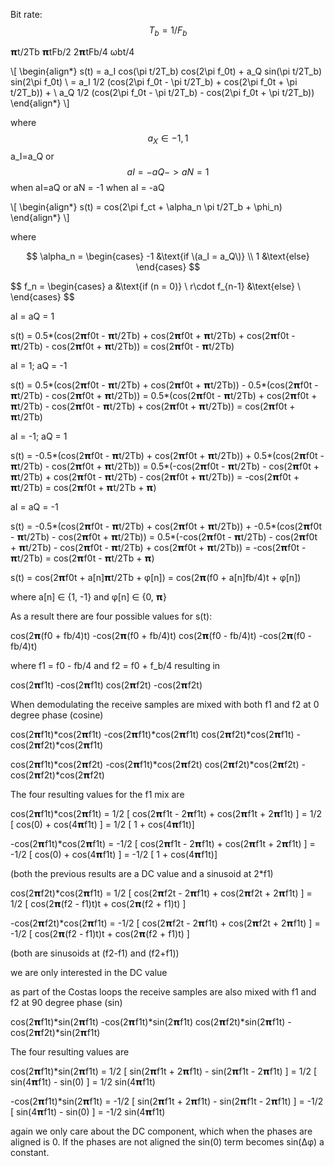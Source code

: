 Bit rate:
$$ T_b = 1/F_b $$



𝝿t/2Tb
𝝿tFb/2
2𝝿tFb/4
ωbt/4

\\[
\begin{align*}
s(t) = a_I cos(\pi t/2T_b) cos(2\pi f_0t) + a_Q sin(\pi t/2T_b) sin(2\pi f_0t) \\
	 = a_I 1/2 (cos(2\pi f_0t - \pi t/2T_b) + cos(2\pi f_0t + \pi t/2T_b)) + \\
	   a_Q 1/2 (cos(2\pi f_0t - \pi t/2T_b) - cos(2\pi f_0t + \pi t/2T_b))
\end{align*}
\\]

where $$ a_X \in { -1, 1 } $$ a_I=a_Q or $$aI = -aQ -> aN = 1$$ when aI=aQ or aN = -1 when aI = -aQ


\\[
\begin{align*}
s(t) = cos(2\pi f_ct + \alpha_n \pi t/2T_b + \phi_n)
\end{align*}
\\]

where

$$
\alpha_n =
\begin{cases}
-1 	&\text{if \(a_I = a_Q\)} \\
1 &\text{else}
\end{cases}
$$

$$
f_n =
\begin{cases}
a &\text{if \(n = 0\)\} \\
r\cdot f_{n-1} &\text{else} \\
\end{cases}
$$

aI = aQ = 1

s(t) = 0.5*(cos(2𝝿f0t - 𝝿t/2Tb) + cos(2𝝿f0t + 𝝿t/2Tb) + cos(2𝝿f0t - 𝝿t/2Tb) - cos(2𝝿f0t + 𝝿t/2Tb))
     = cos(2𝝿f0t - 𝝿t/2Tb) 

aI = 1;  aQ = -1

s(t) = 0.5*(cos(2𝝿f0t - 𝝿t/2Tb) + cos(2𝝿f0t + 𝝿t/2Tb)) - 
       0.5*(cos(2𝝿f0t - 𝝿t/2Tb) - cos(2𝝿f0t + 𝝿t/2Tb))
     = 0.5*(cos(2𝝿f0t - 𝝿t/2Tb) + cos(2𝝿f0t + 𝝿t/2Tb) - cos(2𝝿f0t - 𝝿t/2Tb) + cos(2𝝿f0t + 𝝿t/2Tb))
     = cos(2𝝿f0t + 𝝿t/2Tb)

aI = -1; aQ = 1

s(t) = -0.5*(cos(2𝝿f0t - 𝝿t/2Tb) + cos(2𝝿f0t + 𝝿t/2Tb)) +
        0.5*(cos(2𝝿f0t - 𝝿t/2Tb) - cos(2𝝿f0t + 𝝿t/2Tb))
     =  0.5*(-cos(2𝝿f0t - 𝝿t/2Tb) - cos(2𝝿f0t + 𝝿t/2Tb) + cos(2𝝿f0t - 𝝿t/2Tb) - cos(2𝝿f0t + 𝝿t/2Tb))
     = -cos(2𝝿f0t + 𝝿t/2Tb)
     =  cos(2𝝿f0t + 𝝿t/2Tb + 𝝿)


aI = aQ = -1

s(t) = -0.5*(cos(2𝝿f0t - 𝝿t/2Tb) + cos(2𝝿f0t + 𝝿t/2Tb)) +
	   -0.5*(cos(2𝝿f0t - 𝝿t/2Tb) - cos(2𝝿f0t + 𝝿t/2Tb))
	 =  0.5*(-cos(2𝝿f0t - 𝝿t/2Tb) - cos(2𝝿f0t + 𝝿t/2Tb) - cos(2𝝿f0t - 𝝿t/2Tb) + cos(2𝝿f0t + 𝝿t/2Tb))
	 = -cos(2𝝿f0t - 𝝿t/2Tb) 
	 =  cos(2𝝿f0t - 𝝿t/2Tb + 𝝿)


s(t) = cos(2𝝿f0t + a[n]𝝿t/2Tb + φ[n])
     = cos(2𝝿(f0 + a[n]fb/4)t + φ[n])

where a[n] ∈ {1, -1} and φ[n] ∈ {0, 𝝿}

As a result there are four possible values for s(t):

 cos(2𝝿(f0 + fb/4)t)
-cos(2𝝿(f0 + fb/4)t)
 cos(2𝝿(f0 - fb/4)t)
-cos(2𝝿(f0 - fb/4)t)

where f1 = f0 - fb/4 and f2 = f0 + f_b/4 resulting in


 cos(2𝝿f1t)
-cos(2𝝿f1t)
 cos(2𝝿f2t)
-cos(2𝝿f2t)


When demodulating the receive samples are mixed with both f1 and f2 at 0 degree phase (cosine)


 cos(2𝝿f1t)*cos(2𝝿f1t)
-cos(2𝝿f1t)*cos(2𝝿f1t)
 cos(2𝝿f2t)*cos(2𝝿f1t)
-cos(2𝝿f2t)*cos(2𝝿f1t)

 cos(2𝝿f1t)*cos(2𝝿f2t)
-cos(2𝝿f1t)*cos(2𝝿f2t)
 cos(2𝝿f2t)*cos(2𝝿f2t)
-cos(2𝝿f2t)*cos(2𝝿f2t)



The four resulting values for the f1 mix are


cos(2𝝿f1t)*cos(2𝝿f1t) = 1/2 [ cos(2𝝿f1t - 2𝝿f1t) + cos(2𝝿f1t + 2𝝿f1t) ]
					  = 1/2 [ cos(0) + cos(4𝝿f1t) ]
					  = 1/2 [ 1 + cos(4𝝿f1t)]

-cos(2𝝿f1t)*cos(2𝝿f1t) = -1/2 [ cos(2𝝿f1t - 2𝝿f1t) + cos(2𝝿f1t + 2𝝿f1t) ]
					   = -1/2 [ cos(0) + cos(4𝝿f1t) ]
					   = -1/2 [ 1 + cos(4𝝿f1t)]

(both the previous results are a DC value and a sinusoid at 2*f1)

cos(2𝝿f2t)*cos(2𝝿f1t) = 1/2 [ cos(2𝝿f2t - 2𝝿f1t) + cos(2𝝿f2t + 2𝝿f1t) ]
					  = 1/2 [ cos(2𝝿(f2 - f1)t)t + cos(2𝝿(f2 + f1)t) ]

-cos(2𝝿f2t)*cos(2𝝿f1t) = -1/2 [ cos(2𝝿f2t - 2𝝿f1t) + cos(2𝝿f2t + 2𝝿f1t) ]
					   = -1/2 [ cos(2𝝿(f2 - f1)t)t + cos(2𝝿(f2 + f1)t) ]

(both are sinusoids at (f2-f1) and (f2+f1))

we are only interested in the DC value


as part of the Costas loops the receive samples are also mixed with f1 and f2 at 90 degree phase (sin)


 cos(2𝝿f1t)*sin(2𝝿f1t)
-cos(2𝝿f1t)*sin(2𝝿f1t)
 cos(2𝝿f2t)*sin(2𝝿f1t)
-cos(2𝝿f2t)*sin(2𝝿f1t)


The four resulting values are

cos(2𝝿f1t)*sin(2𝝿f1t) = 1/2 [ sin(2𝝿f1t + 2𝝿f1t) - sin(2𝝿f1t - 2𝝿f1t) ]
					  = 1/2 [ sin(4𝝿f1t) - sin(0) ]
					  = 1/2 sin(4𝝿f1t)


-cos(2𝝿f1t)*sin(2𝝿f1t) = -1/2 [ sin(2𝝿f1t + 2𝝿f1t) - sin(2𝝿f1t - 2𝝿f1t) ]
					   = -1/2 [ sin(4𝝿f1t) - sin(0) ]
					   = -1/2 sin(4𝝿f1t)

again we only care about the DC component, which when the phases are aligned is 0. If the phases are not aligned the 
sin(0) term becomes sin(Δφ) a constant.





